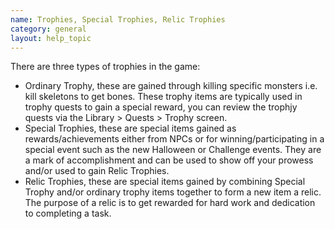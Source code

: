 ```yaml
---
name: Trophies, Special Trophies, Relic Trophies
category: general
layout: help_topic
---
```

There are three types of trophies in the game:

*   Ordinary Trophy, these are gained through killing specific monsters i.e. kill skeletons to get bones. These trophy items are typically used in trophy quests to gain a special reward, you can review the trophjy quests via the Library > Quests > Trophy screen.
*   Special Trophies, these are special items gained as rewards/achievements either from NPCs or for winning/participating in a special event such as the new Halloween or Challenge events. They are a mark of accomplishment and can be used to show off your prowess and/or used to gain Relic Trophies.
*   Relic Trophies, these are special items gained by combining Special Trophy and/or ordinary trophy items together to form a new item a relic. The purpose of a relic is to get rewarded for hard work and dedication to completing a task.